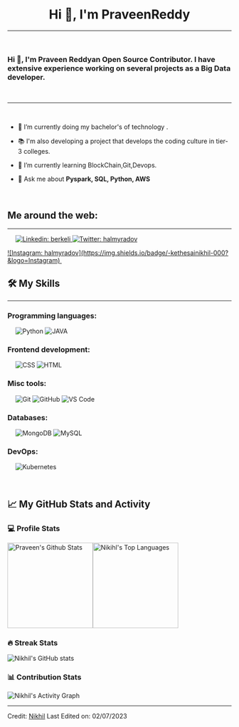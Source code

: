 <h1 align="center">Hi 👋, I'm PraveenReddy</h1>


-------------------
&emsp;
<h3 align="left">Hi 👋, I'm Praveen Reddyan Open Source Contributor. I have extensive experience working on several projects as a Big Data developer.</h3>
&emsp;

-------------------
&emsp;

- 🔭 I’m currently doing my bachelor's of technology . 
- 📚 I'm also developing a project that develops the coding culture in tier-3 colleges.

- 🌱 I’m currently learning BlockChain,Git,Devops.

- 💬 Ask me about **Pyspark, SQL, Python, AWS**

&emsp;

## Me around the web:
-------------------


&emsp;
<a href="https://www.linkedin.com/in/kethesainikhil/">
    ![Linkedin: berkeli](https://img.shields.io/badge/-praveen-blue?style=flat-square&logo=Linkedin&logoColor=white)
</a>
<a href="https://twitter.com/intent/follow?screen_name=kethesainikhil">
    ![Twitter: halmyradov](https://img.shields.io/twitter/follow/praveenreddy?style=social)
</a>

<a href="https://www.github.com/kethesainikhil/">
    ![Instagram: halmyradov](https://img.shields.io/badge/-kethesainikhil-000?&logo=Instagram)
</a>
&emsp;

## 🛠️ My Skills
-------------------
### Programming languages:
&emsp;
![Python](https://img.shields.io/badge/-Python-000?&logo=Python)
![JAVA](https://img.shields.io/badge/-PHP-000?&logo=Java)
### Frontend development:
&emsp;
![CSS](https://img.shields.io/badge/-CSS-000?&logo=CSS3)
![HTML](https://img.shields.io/badge/-HTML-000?&logo=HTML5)
### Misc tools:
&emsp;
![Git](https://img.shields.io/badge/-Git-000?&logo=Git)
![GitHub](https://img.shields.io/badge/-GitHub-000?&logo=GitHub)
![VS Code](https://img.shields.io/badge/-VS%20Code-000?&logo=Visual-Studio-Code)

### Databases:
&emsp;
![MongoDB](https://img.shields.io/badge/-MongoDB-000?&logo=MongoDB)
![MySQL](https://img.shields.io/badge/-MySQL-000?&logo=MySQL)

### DevOps:
&emsp;
![Kubernetes](https://img.shields.io/badge/-Kubernetes-000?&logo=Kubernetes)


&emsp;

## 📈 My GitHub Stats and Activity

### 💻 Profile Stats

<img alt="Praveen's Github Stats" src="https://github-readme-stats.vercel.app/api/?username=kethesainikhil&show_icons=true&include_all_commits=true&count_private=true&theme=react&hide_border=true&bg_color=1F222E&title_color=F85D7F&icon_color=F8D866" height="192px"/><img alt="Nikihl's Top Languages" src="https://github-readme-stats.vercel.app/api/top-langs/?username=kethesainikhil&langs_count=8&layout=compact&theme=react&hide_border=true&bg_color=1F222E&title_color=F85D7F&icon_color=F8D866" height="192px"/>


### 🔥 Streak Stats

![Nikhil's GitHub stats](https://github-readme-streak-stats.herokuapp.com/?user=kethesainikhil&theme=midnight-purple)

### 📊 Contribution Stats

<img alt="Nikhil's Activity Graph" src="https://github-readme-activity-graph.cyclic.app/graph/?username=kethesainikhil&bg_color=1F222E&color=F8D866&line=F85D7F&point=FFFFFF&hide_border=true" />

------
Credit: [Nikhil](https://github.com/kethesainikhil)
Last Edited on: 02/07/2023
